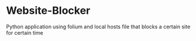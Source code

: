 # Website-Blocker
Python application using folium and local hosts file that blocks a certain site for certain time
